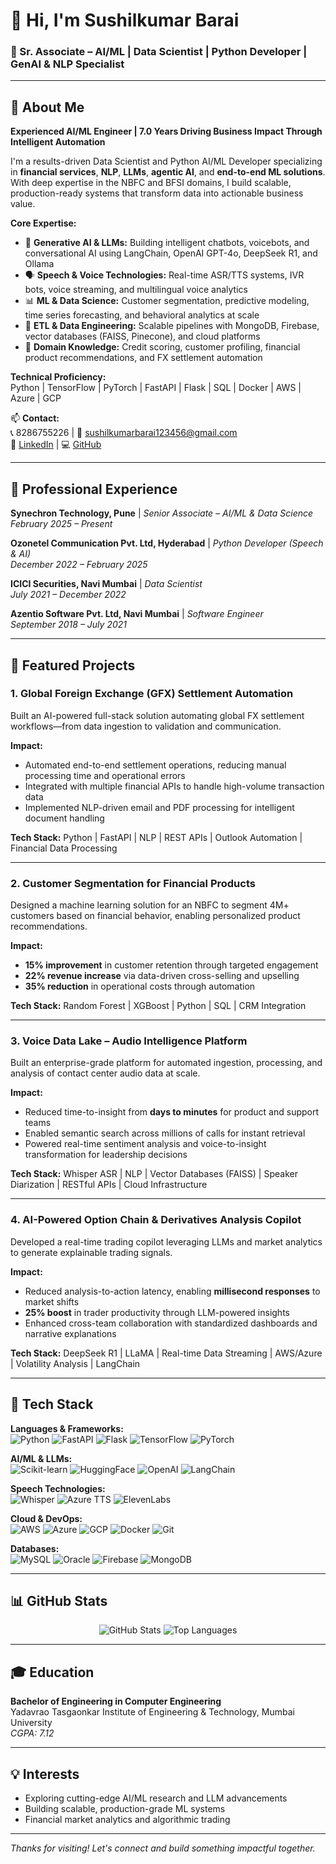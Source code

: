 # 👋 Hi, I'm Sushilkumar Barai

### 🚀 Sr. Associate – AI/ML | Data Scientist | Python Developer | GenAI & NLP Specialist

---

## 🧠 About Me

**Experienced AI/ML Engineer | 7.0 Years Driving Business Impact Through Intelligent Automation**

I'm a results-driven Data Scientist and Python AI/ML Developer specializing in **financial services**, **NLP**, **LLMs**, **agentic AI**, and **end-to-end ML solutions**. With deep expertise in the NBFC and BFSI domains, I build scalable, production-ready systems that transform data into actionable business value.

**Core Expertise:**
- 🤖 **Generative AI & LLMs:** Building intelligent chatbots, voicebots, and conversational AI using LangChain, OpenAI GPT-4o, DeepSeek R1, and Ollama
- 🗣️ **Speech & Voice Technologies:** Real-time ASR/TTS systems, IVR bots, voice streaming, and multilingual voice analytics
- 📊 **ML & Data Science:** Customer segmentation, predictive modeling, time series forecasting, and behavioral analytics at scale
- 🔄 **ETL & Data Engineering:** Scalable pipelines with MongoDB, Firebase, vector databases (FAISS, Pinecone), and cloud platforms
- 🏦 **Domain Knowledge:** Credit scoring, customer profiling, financial product recommendations, and FX settlement automation

**Technical Proficiency:**  
Python | TensorFlow | PyTorch | FastAPI | Flask | SQL | Docker | AWS | Azure | GCP

📫 **Contact:**  
📞 8286755226 | 📧 sushilkumarbarai123456@gmail.com  
🔗 [LinkedIn](https://linkedin.com/in/sushilkumarbarai) | 💻 [GitHub](https://github.com/SushilkumarBarai)

---

## 💼 Professional Experience

**Synechron Technology, Pune** | *Senior Associate – AI/ML & Data Science*  
*February 2025 – Present*

**Ozonetel Communication Pvt. Ltd, Hyderabad** | *Python Developer (Speech & AI)*  
*December 2022 – February 2025*

**ICICI Securities, Navi Mumbai** | *Data Scientist*  
*July 2021 – December 2022*

**Azentio Software Pvt. Ltd, Navi Mumbai** | *Software Engineer*  
*September 2018 – July 2021*

---

## 🚀 Featured Projects

### 1. **Global Foreign Exchange (GFX) Settlement Automation**
Built an AI-powered full-stack solution automating global FX settlement workflows—from data ingestion to validation and communication.

**Impact:**
- Automated end-to-end settlement operations, reducing manual processing time and operational errors
- Integrated with multiple financial APIs to handle high-volume transaction data
- Implemented NLP-driven email and PDF processing for intelligent document handling

**Tech Stack:** Python | FastAPI | NLP | REST APIs | Outlook Automation | Financial Data Processing

---

### 2. **Customer Segmentation for Financial Products**
Designed a machine learning solution for an NBFC to segment 4M+ customers based on financial behavior, enabling personalized product recommendations.

**Impact:**
- **15% improvement** in customer retention through targeted engagement
- **22% revenue increase** via data-driven cross-selling and upselling
- **35% reduction** in operational costs through automation

**Tech Stack:** Random Forest | XGBoost | Python | SQL | CRM Integration

---

### 3. **Voice Data Lake – Audio Intelligence Platform**
Built an enterprise-grade platform for automated ingestion, processing, and analysis of contact center audio data at scale.

**Impact:**
- Reduced time-to-insight from **days to minutes** for product and support teams
- Enabled semantic search across millions of calls for instant retrieval
- Powered real-time sentiment analysis and voice-to-insight transformation for leadership decisions

**Tech Stack:** Whisper ASR | NLP | Vector Databases (FAISS) | Speaker Diarization | RESTful APIs | Cloud Infrastructure

---

### 4. **AI-Powered Option Chain & Derivatives Analysis Copilot**
Developed a real-time trading copilot leveraging LLMs and market analytics to generate explainable trading signals.

**Impact:**
- Reduced analysis-to-action latency, enabling **millisecond responses** to market shifts
- **25% boost** in trader productivity through LLM-powered insights
- Enhanced cross-team collaboration with standardized dashboards and narrative explanations

**Tech Stack:** DeepSeek R1 | LLaMA | Real-time Data Streaming | AWS/Azure | Volatility Analysis | LangChain

---

## 🧰 Tech Stack

**Languages & Frameworks:**  
![Python](https://img.shields.io/badge/-Python-3776AB?style=flat-square&logo=python&logoColor=white) ![FastAPI](https://img.shields.io/badge/-FastAPI-009688?style=flat-square&logo=fastapi&logoColor=white) ![Flask](https://img.shields.io/badge/-Flask-000000?style=flat-square&logo=flask) ![TensorFlow](https://img.shields.io/badge/-TensorFlow-FF6F00?style=flat-square&logo=tensorflow&logoColor=white) ![PyTorch](https://img.shields.io/badge/-PyTorch-EE4C2C?style=flat-square&logo=pytorch&logoColor=white)

**AI/ML & LLMs:**  
![Scikit-learn](https://img.shields.io/badge/-Scikit--learn-F7931E?style=flat-square&logo=scikit-learn&logoColor=white) ![HuggingFace](https://img.shields.io/badge/-Hugging%20Face-FFD21F?style=flat-square&logo=huggingface&logoColor=black) ![OpenAI](https://img.shields.io/badge/-OpenAI-412991?style=flat-square&logo=openai&logoColor=white) ![LangChain](https://img.shields.io/badge/-LangChain-000000?style=flat-square)

**Speech Technologies:**  
![Whisper](https://img.shields.io/badge/-Whisper-333333?style=flat-square) ![Azure TTS](https://img.shields.io/badge/-Azure%20TTS-0078D4?style=flat-square&logo=microsoftazure&logoColor=white) ![ElevenLabs](https://img.shields.io/badge/-Eleven%20Labs-black?style=flat-square)

**Cloud & DevOps:**  
![AWS](https://img.shields.io/badge/-AWS-232F3E?style=flat-square&logo=amazonaws&logoColor=white) ![Azure](https://img.shields.io/badge/-Azure-0078D4?style=flat-square&logo=microsoftazure&logoColor=white) ![GCP](https://img.shields.io/badge/-GCP-4285F4?style=flat-square&logo=googlecloud&logoColor=white) ![Docker](https://img.shields.io/badge/-Docker-2496ED?style=flat-square&logo=docker&logoColor=white) ![Git](https://img.shields.io/badge/-Git-F05032?style=flat-square&logo=git&logoColor=white)

**Databases:**  
![MySQL](https://img.shields.io/badge/-MySQL-4479A1?style=flat-square&logo=mysql&logoColor=white) ![Oracle](https://img.shields.io/badge/-Oracle-F80000?style=flat-square&logo=oracle&logoColor=white) ![Firebase](https://img.shields.io/badge/-Firebase-FFCA28?style=flat-square&logo=firebase&logoColor=black) ![MongoDB](https://img.shields.io/badge/-MongoDB-47A248?style=flat-square&logo=mongodb&logoColor=white)

---

## 📊 GitHub Stats

<div align="center">
  <img alt="GitHub Stats" src="https://github-readme-stats.vercel.app/api?username=SushilkumarBarai&show_icons=true&theme=transparent" />
  <img alt="Top Languages" src="https://github-readme-stats.vercel.app/api/top-langs/?username=SushilkumarBarai&layout=compact&langs_count=8" />
</div>

---

## 🎓 Education

**Bachelor of Engineering in Computer Engineering**  
Yadavrao Tasgaonkar Institute of Engineering & Technology, Mumbai University  
*CGPA: 7.12*

---

## 💡 Interests

- Exploring cutting-edge AI/ML research and LLM advancements
- Building scalable, production-grade ML systems
- Financial market analytics and algorithmic trading

---

*Thanks for visiting! Let's connect and build something impactful together.*
